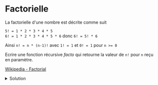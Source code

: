 # Factorielle

La factorielle d'une nombre est décrite comme suit

`5! = 1 * 2 * 3 * 4 * 5`<br>
`6! = 1 * 2 * 3 * 4 * 5 * 6` donc `6! = 5! * 6`<br>

Ainsi `n! = n * (n-1)!` avec `1! = 1` et `0! = 1` pour `n >= 0`

Ecrire une fonction récursive *facto* qui retourne la valeur de `n!` pour `n` reçu en paramètre.

[Wikipedia - Factorial](https://en.wikipedia.org/wiki/Factorial)

<details>
<summary>Solution</summary>

~~~cpp
int facto(int n) {

   // cas trivial
   if (n == 0)
      return 1;

   // appel récursif
   return n * facto( n - 1 );
}
~~~

</details>
